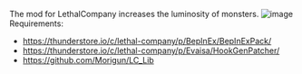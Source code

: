 The mod for LethalCompany increases the luminosity of monsters.
![image](https://github.com/Morigun/MonstersWithFlashlights/assets/11372913/e9326aae-d928-4eed-996b-03608b0b5661)
Requirements:
- https://thunderstore.io/c/lethal-company/p/BepInEx/BepInExPack/
- https://thunderstore.io/c/lethal-company/p/Evaisa/HookGenPatcher/
- https://github.com/Morigun/LC_Lib

